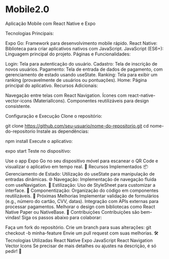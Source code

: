# Mobile2.0

Aplicação Mobile com React Native e Expo

Tecnologias Principais:

Expo Go: Framework para desenvolvimento mobile rápido.
React Native: Biblioteca para criar aplicativos nativos com JavaScript.
JavaScript (ES6+): Linguagem principal do projeto.
Páginas e Funcionalidades:

Login: Tela para autenticação do usuário.
Cadastro: Tela de inscrição de novos usuários.
Pagamento: Tela de entrada de dados de pagamento, com gerenciamento de estado usando useState.
Ranking: Tela para exibir um ranking (provavelmente de usuários ou pontuações).
Home: Página principal do aplicativo.
Recursos Adicionais:

Navegação entre telas com React Navigation.
Ícones com react-native-vector-icons (MaterialIcons).
Componentes reutilizáveis para design consistente.

 Configuração e Execução
Clone o repositório:

git clone https://github.com/seu-usuario/nome-do-repositorio.git
cd nome-do-repositorio
Instale as dependências:

npm install
Execute o aplicativo:

expo start
Teste no dispositivo:

Use o app Expo Go no seu dispositivo móvel para escanear o QR Code e visualizar o aplicativo em tempo real.
📌 Recursos Implementados
📦 Gerenciamento de Estado: Utilização do useState para manipulação de entradas dinâmicas.
🌐 Navegação: Implementação de navegação fluida com useNavigation.
🎨 Estilização: Uso de StyleSheet para customizar a interface.
🧩 Componentização: Organização do código em componentes reutilizáveis.
🚀 Próximas Melhorias
Implementar validação de formulários (e.g., número do cartão, CVV, datas).
Integração com APIs externas para processar pagamentos.
Melhorar o design com bibliotecas como React Native Paper ou NativeBase.
🤝 Contribuições
Contribuições são bem-vindas! Siga os passos abaixo para colaborar:

Faça um fork do repositório.
Crie um branch para suas alterações:
git checkout -b minha-feature
Envie um pull request com suas melhorias.
🛠️ Tecnologias Utilizadas
React Native
Expo
JavaScript
React Navigation
Vector Icons
Se precisar de mais detalhes ou ajustes na descrição, é só pedir! 🚀








